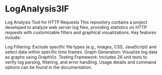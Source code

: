 # LogAnalysis3IF

Log Analysis Tool for HTTP Requests
This repository contains a project developed to analyze web server log files, providing statistics on HTTP requests with customizable filters and graphical visualizations. Key features include:

Log Filtering: Exclude specific file types (e.g., images, CSS, JavaScript) and select data within specific time frames.
Graph Generation: Visualize log data as graphs using GraphViz.
Testing Framework: Includes 26 unit tests to verify log parsing, filtering, and error handling.
Usage details and command options can be found in the documentation.
